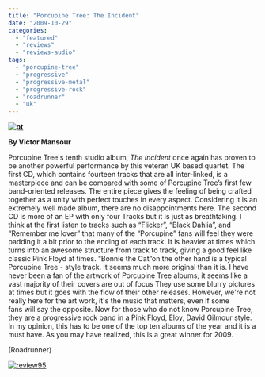 ```yaml
---
title: "Porcupine Tree: The Incident"
date: "2009-10-29"
categories: 
  - "featured"
  - "reviews"
  - "reviews-audio"
tags: 
  - "porcupine-tree"
  - "progressive"
  - "progressive-metal"
  - "progressive-rock"
  - "roadrunner"
  - "uk"
---
```


**[![pt](http://www.hellbound.ca/wp-content/uploads/2009/10/pt-300x300.jpg "pt")](http://www.hellbound.ca/wp-content/uploads/2009/10/pt.jpg)**

**By Victor Mansour**

Porcupine Tree's tenth studio album, _The Incident_ once again has proven to be another powerful performance by this veteran UK based quartet. The first CD, which contains fourteen tracks that are all inter-linked, is a masterpiece and can be compared with some of Porcupine Tree’s first few band-oriented releases. The entire piece gives the feeling of being crafted together as a unity with perfect touches in every aspect. Considering it is an extremely well made album, there are no disappointments here. The second CD is more of an EP with only four Tracks but it is just as breathtaking. I think at the first listen to tracks such as “Flicker”, “Black Dahlia”, and “Remember me lover” that many of the “Porcupine” fans will feel they were padding it a bit prior to the ending of each track. It is heavier at times which turns into an awesome structure from track to track, giving a good feel like classic Pink Floyd at times. “Bonnie the Cat”on the other hand is a typical Porcupine Tree - style track. It seems much more original than it is. I have never been a fan of the artwork of Porcupine Tree albums; it seems like a vast majority of their covers are out of focus They use some blurry pictures at times but it goes with the flow of their other releases. However, we're not really here for the art work, it's the music that matters, even if some fans will say the opposite. Now for those who do not know Porcupine Tree, they are a progressive rock band in a Pink Floyd, Eloy, David Gilmour style. In my opinion, this has to be one of the top ten albums of the year and it is a must have. As you may have realized, this is a great winner for 2009.

(Roadrunner)

[![review95](http://www.hellbound.ca/wp-content/uploads/2009/07/review951.png "review95")](http://www.hellbound.ca/wp-content/uploads/2009/07/review951.png)
